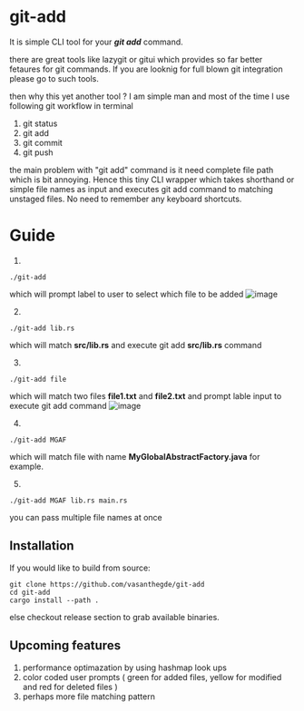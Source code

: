 # git-add
It is simple CLI tool for your **_git add_** command.

there are great tools like lazygit or gitui which provides so far better fetaures for git commands. 
If you are looknig for full blown git integration please go to such tools.

then why this yet another tool ?
I am simple man and most of the time I use following git workflow in terminal
1. git status 
2. git add
3. git commit
4. git push

the main problem with "git add" command is it need complete file path which is bit annoying. 
Hence this tiny CLI wrapper which takes shorthand or simple file names as input and executes git add command to matching unstaged files. 
No need to remember any keyboard shortcuts. 

# Guide 
1. 
```
./git-add
```
which will prompt label to user to select which file to be added
![image](https://user-images.githubusercontent.com/12895102/211626465-95b8009f-bea5-4943-8a8c-b728da5a5711.png)

2.
```
./git-add lib.rs
```
which will match **src/lib.rs** and execute git add **src/lib.rs** command

3.
```
./git-add file
```
which will match two files **file1.txt** and **file2.txt** and prompt lable input to execute git add command
![image](https://user-images.githubusercontent.com/12895102/211627064-70ad0a18-841b-4cec-b712-e5a07c7c2277.png)

4.
```
./git-add MGAF 
```
which will match file with name **MyGlobalAbstractFactory.java** for example.

5.
```
./git-add MGAF lib.rs main.rs
```
you can pass multiple file names at once

## Installation
If you would like to build from source:

```
git clone https://github.com/vasanthegde/git-add
cd git-add
cargo install --path .
```
else checkout release section to grab available binaries.


## Upcoming features
1. performance optimazation by using hashmap look ups
2. color coded user prompts ( green for added files, yellow for modified and red for deleted files ) 
3. perhaps more file matching pattern
